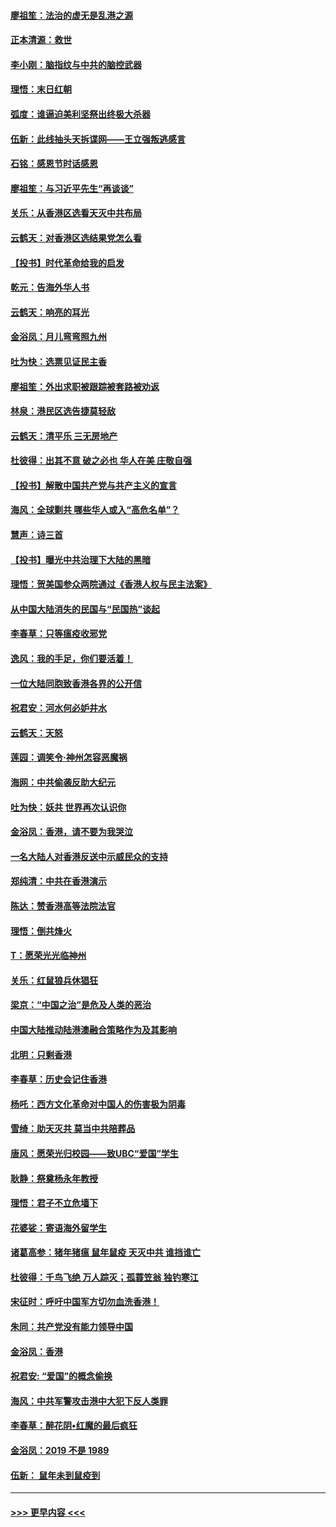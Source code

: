 #### [廖祖笙：法治的虚无是乱港之源](../pages/nsc993/n11690605.md?t=11300755) 
#### [正本清源：救世](../pages/nsc993/n11689134.md?t=11300755) 
#### [李小刚：脑指纹与中共的脑控武器](../pages/nsc993/n11688900.md?t=11300755) 
#### [理悟：末日红朝](../pages/nsc993/n11688829.md?t=11300755) 
#### [弧度：谁逼迫美利坚祭出终极大杀器](../pages/nsc993/n11688735.md?t=11300755) 
#### [伍新：此线抽头天拆谍网——王立强叛逃感言](../pages/nsc993/n11687981.md?t=11300755) 
#### [石铭：感恩节时话感恩](../pages/nsc993/n11687568.md?t=11300755) 
#### [廖祖笙：与习近平先生“再谈谈”](../pages/nsc993/n11687005.md?t=11300755) 
#### [关乐：从香港区选看天灭中共布局](../pages/nsc993/n11686647.md?t=11300755) 
#### [云鹤天：对香港区选结果党怎么看](../pages/nsc993/n11686216.md?t=11300755) 
#### [【投书】时代革命给我的启发](../pages/nsc993/n11684287.md?t=11300755) 
#### [乾元：告海外华人书](../pages/nsc993/n11684044.md?t=11300755) 
#### [云鹤天：响亮的耳光](../pages/nsc993/n11684254.md?t=11300755) 
#### [金浴凤：月儿弯弯照九州](../pages/nsc993/n11684231.md?t=11300755) 
#### [吐为快：选票见证民主香](../pages/nsc993/n11684206.md?t=11300755) 
#### [廖祖笙：外出求职被跟踪被套路被劝返](../pages/nsc993/n11683874.md?t=11300755) 
#### [林泉：港民区选告捷莫轻敌](../pages/nsc993/n11683930.md?t=11300755) 
#### [云鹤天：清平乐 三无房地产](../pages/nsc993/n11681521.md?t=11300755) 
#### [杜彼得：出其不意 破之必也 华人在美 庄敬自强](../pages/nsc993/n11679554.md?t=11300755) 
#### [【投书】解散中国共产党与共产主义的宣言](../pages/nsc993/n11679177.md?t=11300755) 
#### [海风：全球剿共 哪些华人或入“高危名单”？](../pages/nsc993/n11678617.md?t=11300755) 
#### [慧声：诗三首](../pages/nsc993/n11678848.md?t=11300755) 
#### [【投书】曝光中共治理下大陆的黑暗](../pages/nsc993/n11678674.md?t=11300755) 
#### [理悟：贺美国参众两院通过《香港人权与民主法案》](../pages/nsc993/n11678104.md?t=11300755) 
#### [从中国大陆消失的民国与“民国热”谈起](../pages/nsc993/n11678075.md?t=11300755) 
#### [李春草：只等瘟疫收邪党](../pages/nsc993/n11677308.md?t=11300755) 
#### [逸风：我的手足，你们要活着！](../pages/nsc993/n11676352.md?t=11300755) 
#### [一位大陆同胞致香港各界的公开信](../pages/nsc993/n11675761.md?t=11300755) 
#### [祝君安：河水何必妒井水](../pages/nsc993/n11675746.md?t=11300755) 
#### [云鹤天：天怒](../pages/nsc993/n11675718.md?t=11300755) 
#### [莲园：调笑令‧神州怎容恶魔祸](../pages/nsc993/n11675648.md?t=11300755) 
#### [海网：中共偷袭反助大纪元](../pages/nsc993/n11673515.md?t=11300755) 
#### [吐为快：妖共 世界再次认识你](../pages/nsc993/n11673506.md?t=11300755) 
#### [金浴凤：香港，请不要为我哭泣](../pages/nsc993/n11673248.md?t=11300755) 
#### [一名大陆人对香港反送中示威民众的支持](../pages/nsc993/n11672615.md?t=11300755) 
#### [郑纯清：中共在香港演示](../pages/nsc993/n11670539.md?t=11300755) 
#### [陈达：赞香港高等法院法官](../pages/nsc993/n11669542.md?t=11300755) 
#### [理悟：倒共烽火](../pages/nsc993/n11668844.md?t=11300755) 
#### [T：愿荣光光临神州](../pages/nsc993/n11668421.md?t=11300755) 
#### [关乐：红鼠狼兵休猖狂](../pages/nsc993/n11668378.md?t=11300755) 
#### [梁京：“中国之治”是危及人类的恶治](../pages/nsc993/n11668328.md?t=11300755) 
#### [中国大陆推动陆港澳融合策略作为及其影响](../pages/nsc993/n11668157.md?t=11300755) 
#### [北明：只剩香港](../pages/nsc993/n11668002.md?t=11300755) 
#### [李春草：历史会记住香港](../pages/nsc993/n11667927.md?t=11300755) 
#### [杨吒：西方文化革命对中国人的伤害极为阴毒](../pages/nsc993/n11664521.md?t=11300755) 
#### [雪绮：助天灭共 莫当中共陪葬品](../pages/nsc993/n11662650.md?t=11300755) 
#### [唐风：愿荣光归校园——致UBC“爱国”学生](../pages/nsc993/n11662194.md?t=11300755) 
#### [耿静：祭奠杨永年教授](../pages/nsc993/n11662514.md?t=11300755) 
#### [理悟：君子不立危墙下](../pages/nsc993/n11662172.md?t=11300755) 
#### [花婆娑：寄语海外留学生](../pages/nsc993/n11662121.md?t=11300755) 
#### [诸葛高参：猪年猪瘟 鼠年鼠疫 天灭中共 谁挡谁亡](../pages/nsc993/n11661980.md?t=11300755) 
#### [杜彼得：千鸟飞绝 万人踪灭；孤蓑笠翁 独钓寒江](../pages/nsc993/n11661170.md?t=11300755) 
#### [宋征时：呼吁中国军方切勿血洗香港！](../pages/nsc993/n11415318.md?t=11300755) 
#### [朱同：共产党没有能力领导中国](../pages/nsc993/n11660421.md?t=11300755) 
#### [金浴凤：香港](../pages/nsc993/n11660419.md?t=11300755) 
#### [祝君安: “爱国”的概念偷换](../pages/nsc993/n11659706.md?t=11300755) 
#### [海风：中共军警攻击港中大犯下反人类罪](../pages/nsc993/n11659632.md?t=11300755) 
#### [李春草：醉花阴•红魔的最后疯狂](../pages/nsc993/n11659287.md?t=11300755) 
#### [金浴凤：2019 不是 1989](../pages/nsc993/n11657663.md?t=11300755) 
#### [伍新： 鼠年未到鼠疫到](../pages/nsc993/n11655098.md?t=11300755) 

----
#### [ >>> 更早内容 <<< ](../indexes/nsc993-earlier.md)
